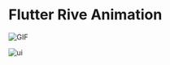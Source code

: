 # Flutter Rive Animation

![GIF](https://drive.google.com/file/d/1jbRI7u7XK2nw305CxvTLkHfrMNQ3FxD3/view?usp=sharing)

![ui](https://github.com/ahmedgaad/rive/assets/70586104/f07d3ddc-c65f-4e6d-97d7-8e59397cb742)



